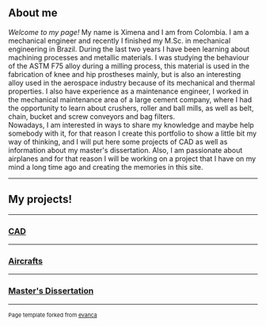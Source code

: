 ## About me

*Welcome to my page!*
My name is Ximena and I am from Colombia. 
I am a mechanical engineer and recently I finished my M.Sc. in mechanical engineering in Brazil. 
During the last two years I have been learning about machining processes and metallic materials. I was studying the behaviour of the ASTM F75 alloy during a milling process, this material is used in the fabrication of knee and hip prostheses mainly, but is also an interesting alloy used in the aerospace industry because of its mechanical and thermal properties. I also have experience as a maintenance engineer, I worked in the mechanical maintenance area of a large cement company, where I had the opportunity to learn about crushers, roller and ball mills, as well as belt, chain, bucket and screw conveyors and bag filters. 
<br>
Nowadays, I am interested in ways to share my knowledge and maybe help somebody with it,
for that reason I create this portfolio to show a little bit my way of thinking, and I will put here some projects of CAD as well as information about my master's dissertation.
Also, I am passionate about airplanes and for that reason I will be working on a project that I have on my mind a long time ago and creating the memories in this site.

---

## My projects!

---

### [CAD](/CAD)

---

### [Aircrafts](/aircrafts)

---

### [Master's Dissertation](/masterd)

---
<p style="font-size:11px">Page template forked from <a href="https://github.com/evanca/quick-portfolio">evanca</a></p>
<!-- Remove above link if you don't want to attibute -->
